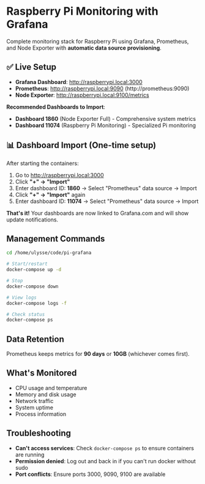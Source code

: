 # Raspberry Pi Monitoring with Grafana

Complete monitoring stack for Raspberry Pi using Grafana, Prometheus, and Node Exporter with **automatic data source provisioning**.

## ✅ Live Setup

- **Grafana Dashboard**: http://raspberrypi.local:3000
- **Prometheus**: http://raspberrypi.local:9090 (http://prometheus:9090)
- **Node Exporter**: http://raspberrypi.local:9100/metrics

**Recommended Dashboards to Import**:
- **Dashboard 1860** (Node Exporter Full) - Comprehensive system metrics
- **Dashboard 11074** (Raspberry Pi Monitoring) - Specialized Pi monitoring

## 📊 Dashboard Import (One-time setup)

After starting the containers:

1. Go to http://raspberrypi.local:3000
2. Click **"+" → "Import"**
3. Enter dashboard ID: **1860** → Select "Prometheus" data source → Import
4. Click **"+" → "Import"** again  
5. Enter dashboard ID: **11074** → Select "Prometheus" data source → Import

**That's it!** Your dashboards are now linked to Grafana.com and will show update notifications.

## Management Commands

```bash
cd /home/ulysse/code/pi-grafana

# Start/restart
docker-compose up -d

# Stop
docker-compose down

# View logs
docker-compose logs -f

# Check status
docker-compose ps
```

## Data Retention

Prometheus keeps metrics for **90 days** or **10GB** (whichever comes first).

## What's Monitored

- CPU usage and temperature
- Memory and disk usage
- Network traffic
- System uptime
- Process information

## Troubleshooting

- **Can't access services**: Check `docker-compose ps` to ensure containers are running
- **Permission denied**: Log out and back in if you can't run docker without sudo
- **Port conflicts**: Ensure ports 3000, 9090, 9100 are available
